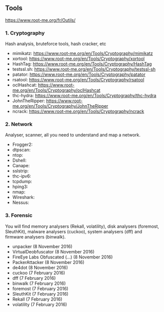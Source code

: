 ## Tools
https://www.root-me.org/fr/Outils/


### 1. Cryptography
Hash analysis, bruteforce tools, hash cracker, etc

- mimikatz: https://www.root-me.org/en/Tools/Cryptography/mimikatz
- xortool: https://www.root-me.org/en/Tools/Cryptography/xortool
- HashTag: https://www.root-me.org/en/Tools/Cryptography/HashTag
- testssl.sh: https://www.root-me.org/en/Tools/Cryptography/testssl-sh
- patator: https://www.root-me.org/en/Tools/Cryptography/patator
- rsatool: https://www.root-me.org/en/Tools/Cryptography/rsatool
- oclHashcat: https://www.root-me.org/en/Tools/Cryptography/oclHashcat
- thc-hydra: https://www.root-me.org/en/Tools/Cryptography/thc-hydra
- JohnTheRipper: https://www.root-me.org/en/Tools/Cryptography/JohnTheRipper
- ncrack: https://www.root-me.org/en/Tools/Cryptography/ncrack

### 2. Network
Analyser, scanner, all you need to understand and map a network.

- Frogger2: 
- dtpscan:
- ntop:
- Dshell:
- Canape:
- sslstrip:
- thc-ipv6:
- tcpdump:
- hping3:
- nmap:
- Wireshark:
- Nessus:

### 3. Forensic
You will find memory analysers (Rekall, volatility), disk analysers (foremost, SleuthKit), malware analysers (cuckoo), system analysers (dff) and firmware analysers (binwalk).

- unpacker (8 November 2016)
- VirtualDeobfuscator (8 November 2016)
- FireEye Labs Obfuscated (...) (8 November 2016)
- PackerAttacker (8 November 2016)
- de4dot (8 November 2016)
- cuckoo (7 February 2016)
- dff (7 February 2016)
- binwalk (7 February 2016)
- foremost (7 February 2016)
- SleuthKit (7 February 2016)
- Rekall (7 February 2016)
- volatility (7 February 2016)

